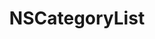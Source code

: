 ﻿---
uid: crmscript_ref_NSCategoryList
title: NSCategoryList
intellisense: Void.NSCategoryList
keywords: NSCategoryList
so.topic: reference
---
